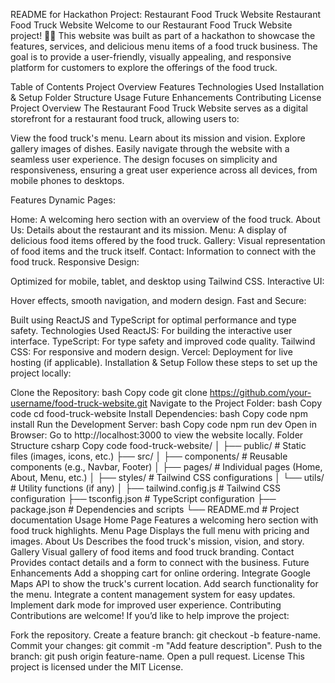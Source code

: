 README for Hackathon Project: Restaurant Food Truck Website
Restaurant Food Truck Website
Welcome to our Restaurant Food Truck Website project! 🚚🍔 This website was built as part of a hackathon to showcase the features, services, and delicious menu items of a food truck business. The goal is to provide a user-friendly, visually appealing, and responsive platform for customers to explore the offerings of the food truck.

Table of Contents
Project Overview
Features
Technologies Used
Installation & Setup
Folder Structure
Usage
Future Enhancements
Contributing
License
Project Overview
The Restaurant Food Truck Website serves as a digital storefront for a restaurant food truck, allowing users to:

View the food truck's menu.
Learn about its mission and vision.
Explore gallery images of dishes.
Easily navigate through the website with a seamless user experience.
The design focuses on simplicity and responsiveness, ensuring a great user experience across all devices, from mobile phones to desktops.

Features
Dynamic Pages:

Home: A welcoming hero section with an overview of the food truck.
About Us: Details about the restaurant and its mission.
Menu: A display of delicious food items offered by the food truck.
Gallery: Visual representation of food items and the truck itself.
Contact: Information to connect with the food truck.
Responsive Design:

Optimized for mobile, tablet, and desktop using Tailwind CSS.
Interactive UI:

Hover effects, smooth navigation, and modern design.
Fast and Secure:

Built using ReactJS and TypeScript for optimal performance and type safety.
Technologies Used
ReactJS: For building the interactive user interface.
TypeScript: For type safety and improved code quality.
Tailwind CSS: For responsive and modern design.
Vercel: Deployment for live hosting (if applicable).
Installation & Setup
Follow these steps to set up the project locally:

Clone the Repository:
bash
Copy code
git clone https://github.com/your-username/food-truck-website.git
Navigate to the Project Folder:
bash
Copy code
cd food-truck-website
Install Dependencies:
bash
Copy code
npm install
Run the Development Server:
bash
Copy code
npm run dev
Open in Browser:
Go to http://localhost:3000 to view the website locally.
Folder Structure
csharp
Copy code
food-truck-website/
│
├── public/               # Static files (images, icons, etc.)
├── src/
│   ├── components/       # Reusable components (e.g., Navbar, Footer)
│   ├── pages/            # Individual pages (Home, About, Menu, etc.)
│   ├── styles/           # Tailwind CSS configurations
│   └── utils/            # Utility functions (if any)
│
├── tailwind.config.js    # Tailwind CSS configuration
├── tsconfig.json         # TypeScript configuration
├── package.json          # Dependencies and scripts
└── README.md             # Project documentation
Usage
Home Page
Features a welcoming hero section with food truck highlights.
Menu Page
Displays the full menu with pricing and images.
About Us
Describes the food truck's mission, vision, and story.
Gallery
Visual gallery of food items and food truck branding.
Contact
Provides contact details and a form to connect with the business.
Future Enhancements
Add a shopping cart for online ordering.
Integrate Google Maps API to show the truck's current location.
Add search functionality for the menu.
Integrate a content management system for easy updates.
Implement dark mode for improved user experience.
Contributing
Contributions are welcome! If you’d like to help improve the project:

Fork the repository.
Create a feature branch: git checkout -b feature-name.
Commit your changes: git commit -m "Add feature description".
Push to the branch: git push origin feature-name.
Open a pull request.
License
This project is licensed under the MIT License.
 
